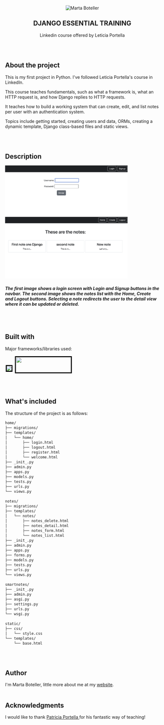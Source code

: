 <!-- PROJECT TITLE -->
<br />
<div align="center">
<img src="https://avatars.githubusercontent.com/u/43497073?s=400&u=76b8ae73d9487edc8c80e987e9067832446ab6d1&v=4" alt="Marta Boteller" width="80" height="80">
<h2 align="center">DJANGO ESSENTIAL TRAINING</h3>
<p align="center"> Linkedin course offered by Leticia Portella </p>
<br />
</div>
<br/>

## About the project

This is my first project in Python. I've followed Leticia Portella's course in LinkedIn.

This course teaches fundamentals, such as what a framework is, what an HTTP request is, and how Django replies to HTTP requests.

It teaches how to build a working system that can create, edit, and list notes per user with an authentication system.

Topics include getting started, creating users and data, ORMs, creating a dynamic template, Django class-based files and static views.

<br/><br/>

## Description

<img style="aign:center" src="utils/login.png" width="400" alt="project's view">

<img style="aign:center" src="utils/ui.png" width="400" alt="project's view">

<h5>The first image shows a login screen with Login and Signup buttons in the navbar. The second image shows the notes list with the Home, Create and Logout buttons. Selecting a note redirects the user to the detail view where it can be updated or deleted.</h5>

<br/><br/>

## Built with

Major frameworks/libraries used:

  <img style="align:left;border:solid;border-color:black;margin:2px" src="https://upload.wikimedia.org/wikipedia/commons/c/c3/Python-logo-notext.svg" width="100"/>

  <img style="align:left;border:solid;border-color:black;margin:2px;" src="https://upload.wikimedia.org/wikipedia/commons/thumb/7/75/Django_logo.svg/350px-Django_logo.svg.png" height="50" width="180"/>

<br/><br/>

## What's included

The structure of the project is as follows:

```
home/
├── migrations/
├── templates/
│   └── home/
│       ├── login.html
│       ├── logout.html
│       ├── register.html
│       └── welcome.html
├── _init_.py
├── admin.py
├── apps.py
├── models.py
├── tests.py
├── urls.py
└── views.py

notes/
├── migrations/
├── templates/
│   └── notes/
│       ├── notes_delete.html
│       ├── notes_detail.html
│       ├── notes_form.html
│       └── notes_list.html
├── _init_.py
├── admin.py
├── apps.py
├── forms.py
├── models.py
├── tests.py
├── urls.py
└── views.py

smartnotes/
├── _init_.py
├── admin.py
├── asgi.py
├── settings.py
├── urls.py
└── wsgi.py

static/
├── css/
│   └── style.css
└── templates/
    └── base.html

```

<br/><br/>

## Author

I'm Marta Boteller, little more about me at my [website](https://martaboteller.com).
<br/> <br/>

## Acknowledgments

<p>I would like to thank <a href="https://www.linkedin.com/learning/instructors/leticia-portella"> Patricia Portella </a> for his fantastic way of teaching! </p>
